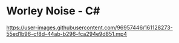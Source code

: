# Worley Noise - C#



https://user-images.githubusercontent.com/96957446/161128273-55ed1b96-cf8d-44ab-b296-fca294e9d851.mp4

